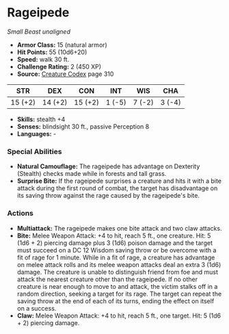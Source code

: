 # Rageipede

*Small* *Beast* *unaligned*

- **Armor Class:** 15 (natural armor)
- **Hit Points:** 55 (10d6+20)
- **Speed:** walk 30 ft.
- **Challenge Rating:** 2 (450 XP)
- **Source:** [Creature Codex](https://koboldpress.com/kpstore/product/creature-codex-for-5th-edition-dnd) page 310

| STR | DEX | CON | INT | WIS | CHA |
| --- | --- | --- | --- | --- | --- |
| 15 (+2) | 14 (+2) | 15 (+2) | 1 (-5) | 7 (-2) | 3 (-4) |

- **Skills:** stealth +4
- **Senses:** blindsight 30 ft., passive Perception 8
- **Languages:** -
### Special Abilities
- **Natural Camouflage:** The rageipede has advantage on Dexterity (Stealth) checks made while in forests and tall grass.
- **Surprise Bite:** If the rageipede surprises a creature and hits it with a bite attack during the first round of combat, the target has disadvantage on its saving throw against the rage caused by the rageipede's bite.
### Actions
- **Multiattack:** The rageipede makes one bite attack and two claw attacks.
- **Bite:** Melee Weapon Attack: +4 to hit, reach 5 ft., one creature. Hit: 5 (1d6 + 2) piercing damage plus 3 (1d6) poison damage and the target must succeed on a DC 12 Wisdom saving throw or be overcome with a fit of rage for 1 minute. While in a fit of rage, a creature has advantage on melee attack rolls and its melee weapon attacks deal an extra 3 (1d6) damage. The creature is unable to distinguish friend from foe and must attack the nearest creature other than the rageipede. If no other creature is near enough to move to and attack, the victim stalks off in a random direction, seeking a target for its rage. The target can repeat the saving throw at the end of each of its turns, ending the effect on itself on a success.
- **Claw:** Melee Weapon Attack: +4 to hit, reach 5 ft., one target. Hit: 5 (1d6 + 2) piercing damage.


